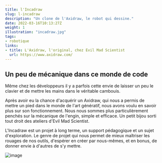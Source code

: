 ```yaml
---
title: l'Incadraw
slug: l-incadraw
description: "Un clone de l'Axidraw, le robot qui dessine."
date: 2022-03-16T10:13:27Z
weight: 1
illustration: "incadraw.jpg"
tags:
- robotique
links:
- title: L'Axidraw, l'original, chez Evil Mad Scientist
  url: https://www.axidraw.com/
---
```


## Un peu de mécanique dans ce monde de code

Même chez les développeurs il y a parfois cette envie de laisser un peu le clavier et de mettre les mains dans le véritable cambouis.

Après avoir eu la chance d'acquérir un Axidraw, qui nous a permis de mettre un pied dans le monde de l'art génératif, nous avons voulu en savoir plus sur son fonctionnement. Nous nous sommes plus particulièrement penchés sur la mécanique de l'engin, simple et efficace. Un petit bijou sorti tout droit des ateliers d'Evil Mad Scientist.

L'Incadraw est un projet à long terme, un support pédagogique et un sujet d'exploration. Le genre de projet qui nous permet de mieux maîtriser les rouages de nos outils, d'espérer en créer par nous-mêmes, et en bonus, de donner envie à d'autres de s'y mettre.

![image](/images/illustrations/incadraw.jpg)
